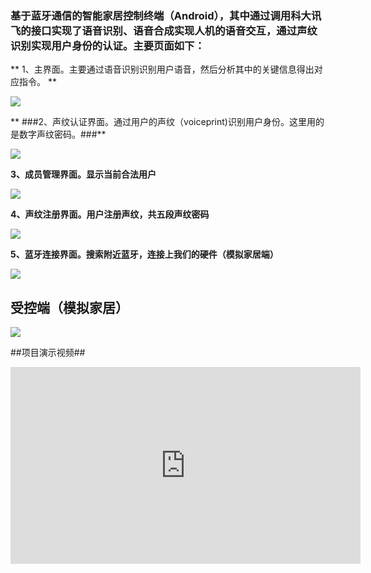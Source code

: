 ### 基于蓝牙通信的智能家居控制终端（Android），其中通过调用科大讯飞的接口实现了语音识别、语音合成实现人机的语音交互，通过声纹识别实现用户身份的认证。主要页面如下： ###




** 1、主界面。主要通过语音识别识别用户语音，然后分析其中的关键信息得出对应指令。 **

![](https://i.imgur.com/cUJzqrt.jpg)



**
###2、声纹认证界面。通过用户的声纹（voiceprint)识别用户身份。这里用的是数字声纹密码。###**

![](https://i.imgur.com/yObHuqZ.jpg)




**3、成员管理界面。显示当前合法用户**

![](https://i.imgur.com/emGTbAd.jpg)




**4、声纹注册界面。用户注册声纹，共五段声纹密码**

![](https://i.imgur.com/EqesCte.jpg)



**5、蓝牙连接界面。搜索附近蓝牙，连接上我们的硬件（模拟家居端）**

![](https://i.imgur.com/SdtAINT.jpg)


##  受控端（模拟家居）  ##

![](https://i.imgur.com/tCtnsRn.jpg)



##项目演示视频##



  <iframe width="560" height="315" src="http://v.youku.com/v_show/id_XMzQ4MTExNTI3Ng==.html?spm=a2h3j.8428770.3416059.1" frameborder="0" allowfullscreen></iframe>







